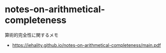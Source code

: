 # notes-on-arithmetical-completeness

算術的完全性に関するメモ

- https://iehality.github.io/notes-on-arithmetical-completeness/main.pdf